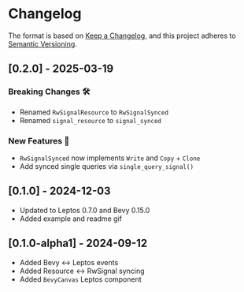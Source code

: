 # Changelog

The format is based on [Keep a Changelog](https://keepachangelog.com/en/1.0.0/),
and this project adheres to [Semantic Versioning](https://semver.org/spec/v2.0.0.html).

## [0.2.0] - 2025-03-19

### Breaking Changes 🛠

- Renamed `RwSignalResource` to `RwSignalSynced`
- Renamed `signal_resource` to `signal_synced`

### New Features 🎉

- `RwSignalSynced` now implements `Write` and `Copy` + `Clone`
- Add synced single queries via `single_query_signal()`


## [0.1.0] - 2024-12-03

- Updated to Leptos 0.7.0 and Bevy 0.15.0
- Added example and readme gif

## [0.1.0-alpha1] - 2024-09-12

- Added Bevy <-> Leptos events
- Added Resource <-> RwSignal syncing
- Added `BevyCanvas` Leptos component
